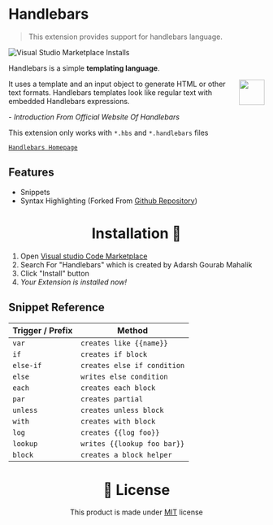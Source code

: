 # Handlebars
> This extension provides support for handlebars language.

![Visual Studio Marketplace Installs](https://img.shields.io/visual-studio-marketplace/i/ItsMeAdarsh.vsc-handlebars-ext?style=for-the-badge)

Handlebars is a simple  **templating language**.

<img src="https://i.ibb.co/N95wYVn/image.png" height="50" align="right">
It uses a template and an input object to generate HTML or other text formats. Handlebars templates look like regular text with embedded Handlebars expressions. <br>

\- *Introduction From Official Website Of Handlebars*

This extension only works with `*.hbs` and `*.handlebars` files <br>

[`Handlebars Homepage`](https://handlebarsjs.com/)

## Features
 - Snippets
 - Syntax Highlighting (Forked From [Github Repository](https://github.com/microsoft/vscode/tree/main/extensions/handlebars))
<h1 align="center">Installation 🚀</h1>

 1. Open [Visual studio Code Marketplace](https://marketplace.visualstudio.com/)
 2. Search For "Handlebars" which is created by Adarsh Gourab Mahalik
 3. Click "Install" button
 4. *Your Extension is installed now!*

## Snippet Reference
|Trigger / Prefix|Method|
|--|--|
|`var`|`creates like {{name}}`|
|`if`|`creates if block`|
|`else-if`|`creates else if condition`|
|`else`|`writes else condition`|
|`each`|`creates each block`|
|`par`|`creates partial`|
|`unless`|`creates unless block`|
|`with`|`creates with block`|
|`log`|`creates {{log foo}}`|
|`lookup`|`writes {{lookup foo bar}}`|
|`block`|`creates a block helper`|

<h1 align="center">📃 License</h1>
<p align="center">This product is made under <a href="https://raw.githubusercontent.com/itsmeadarsh2008/vsc-handlebars-ext/main/LICENSE">MIT</a> license</p>
